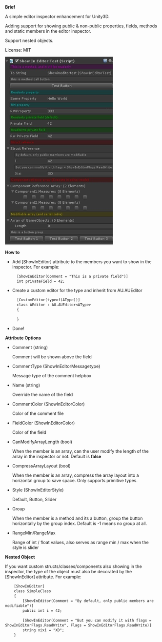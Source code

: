 __Brief__

A simple editor inspector enhancement for Unity3D.

Adding support for showing public & non-public properties, fields, methods and static members in the editor inspector.

Support nested objects.

License: MIT

![](https://github.com/darkfall/ShowInEditor/blob/master/demo.jpg)

__How to__

* Add [ShowInEditor] attribute to the members you want to show in the inspector. For example:

        [ShowInEditor(Comment = "This is a private field")]
        int privateField = 42;

* Create a custom editor for the type and inherit from AU.AUEditor<T>

        [CustomEditor(typeof(AType))]
        class AEditor : AU.AUEditor<AType>
        {

        }
        
* Done!

__Attribute Options__

* Comment (string)
    
    Comment will be shown above the field
    
* CommentType (ShowInEditorMessagetype)

    Message type of the comment helpbox 
    
* Name (string)

    Override the name of the field
    
* CommentColor (ShowInEditorColor)

    Color of the comment file
    
* FieldColor (ShowInEditorColor)

    Color of the field

* CanModifyArrayLength (bool)

    When the member is an array, can the user modify the length of the array in the inspector or not. Default is __false__
    
* CompressArrayLayout (bool)

    When the member is an array, compress the array layout into a horizontal group to save space. Only supports primitive types.
    
* Style (ShowInEditorStyle)
    
    Default, Button, Slider
    
* Group

    When the member is a method and its a button, group the button horizontally by the group index. Default is -1 means no group at all.
    
* RangeMin/RangeMax

    Range of int / float values, also serves as range min / max when the style is slider
 
__Nested Object__

If you want custom structs/classes/components also showing in the inspector, the type of the object must also be decorated by the [ShowInEditor] attribute. For example:

        [ShowInEditor]
        class SimpleClass
        {
            [ShowInEditor(Comment = "By default, only public members are modifiable")]
            public int i = 42;

            [ShowInEditor(Comment = "But you can modify it with flags = ShowInEditorFlags.ReadWrite", Flags = ShowInEditorFlags.ReadWrite)]
            string xixi = "XD";
        }

